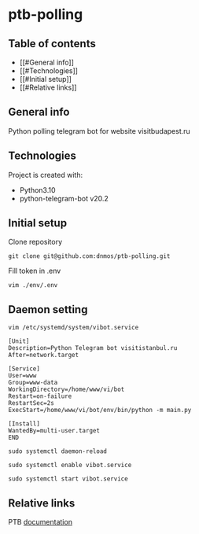 # ptb-polling


## Table of contents

- [[#General info]]
- [[#Technologies]]
- [[#Initial setup]]
- [[#Relative links]]


## General info

Python polling telegram bot for website visitbudapest.ru


## Technologies

Project is created with:

- Python3.10
- python-telegram-bot v20.2


## Initial setup

Clone repository

```
git clone git@github.com:dnmos/ptb-polling.git
```

Fill token in .env

```
vim ./env/.env
```


## Daemon setting

```
vim /etc/systemd/system/vibot.service
```

```
[Unit]
Description=Python Telegram bot visitistanbul.ru
After=network.target

[Service]
User=www
Group=www-data
WorkingDirectory=/home/www/vi/bot
Restart=on-failure
RestartSec=2s
ExecStart=/home/www/vi/bot/env/bin/python -m main.py

[Install]
WantedBy=multi-user.target
END
```

```
sudo systemctl daemon-reload
```

```
sudo systemctl enable vibot.service
```

```
sudo systemctl start vibot.service
```


## Relative links

PTB [documentation](https://docs.python-telegram-bot.org/en/stable/)